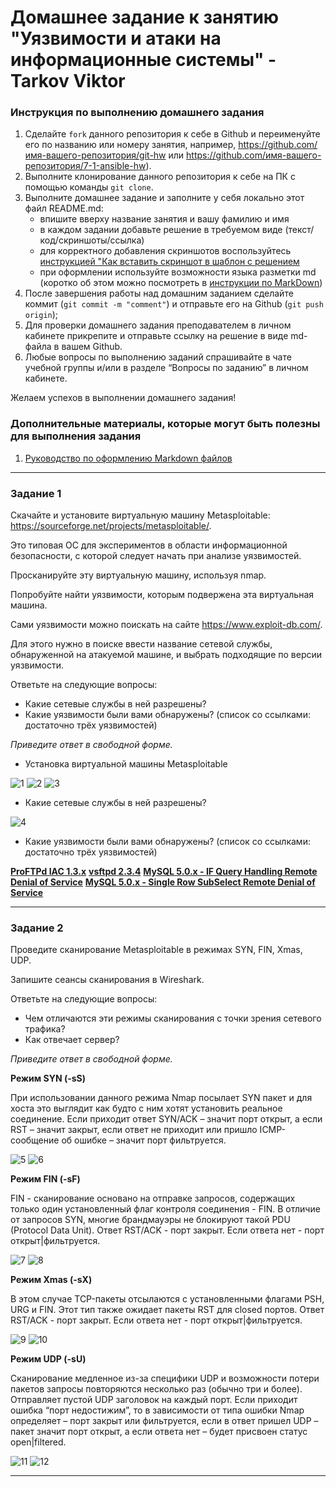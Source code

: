 # Домашнее задание к занятию "Уязвимости и атаки на информационные системы" - Tarkov Viktor


### Инструкция по выполнению домашнего задания

   1. Сделайте `fork` данного репозитория к себе в Github и переименуйте его по названию или номеру занятия, например, https://github.com/имя-вашего-репозитория/git-hw или  https://github.com/имя-вашего-репозитория/7-1-ansible-hw).
   2. Выполните клонирование данного репозитория к себе на ПК с помощью команды `git clone`.
   3. Выполните домашнее задание и заполните у себя локально этот файл README.md:
      - впишите вверху название занятия и вашу фамилию и имя
      - в каждом задании добавьте решение в требуемом виде (текст/код/скриншоты/ссылка)
      - для корректного добавления скриншотов воспользуйтесь [инструкцией "Как вставить скриншот в шаблон с решением](https://github.com/netology-code/sys-pattern-homework/blob/main/screen-instruction.md)
      - при оформлении используйте возможности языка разметки md (коротко об этом можно посмотреть в [инструкции  по MarkDown](https://github.com/netology-code/sys-pattern-homework/blob/main/md-instruction.md))
   4. После завершения работы над домашним заданием сделайте коммит (`git commit -m "comment"`) и отправьте его на Github (`git push origin`);
   5. Для проверки домашнего задания преподавателем в личном кабинете прикрепите и отправьте ссылку на решение в виде md-файла в вашем Github.
   6. Любые вопросы по выполнению заданий спрашивайте в чате учебной группы и/или в разделе “Вопросы по заданию” в личном кабинете.
   
Желаем успехов в выполнении домашнего задания!
   
### Дополнительные материалы, которые могут быть полезны для выполнения задания

1. [Руководство по оформлению Markdown файлов](https://gist.github.com/Jekins/2bf2d0638163f1294637#Code)

---

### Задание 1

Скачайте и установите виртуальную машину Metasploitable: https://sourceforge.net/projects/metasploitable/.

Это типовая ОС для экспериментов в области информационной безопасности, с которой следует начать при анализе уязвимостей.

Просканируйте эту виртуальную машину, используя nmap.

Попробуйте найти уязвимости, которым подвержена эта виртуальная машина.

Сами уязвимости можно поискать на сайте https://www.exploit-db.com/.

Для этого нужно в поиске ввести название сетевой службы, обнаруженной на атакуемой машине, и выбрать подходящие по версии уязвимости.

Ответьте на следующие вопросы:

   - Какие сетевые службы в ней разрешены?
   - Какие уязвимости были вами обнаружены? (список со ссылками: достаточно трёх уязвимостей)

*Приведите ответ в свободной форме.*

   - Установка виртуальной машины Metasploitable

![1](img/1.png)
![2](img/2.png)
![3](img/3.png)

   - Какие сетевые службы в ней разрешены?

![4](img/4.png)

   - Какие уязвимости были вами обнаружены? (список со ссылками: достаточно трёх уязвимостей)

**[ProFTPd IAC 1.3.x](https://www.exploit-db.com/exploits/15449)**
**[vsftpd 2.3.4](https://www.exploit-db.com/exploits/49757)**
**[MySQL 5.0.x - IF Query Handling Remote Denial of Service](https://www.exploit-db.com/exploits/30020)**
**[MySQL 5.0.x - Single Row SubSelect Remote Denial of Service](https://www.exploit-db.com/exploits/29724)**

---

### Задание 2

Проведите сканирование Metasploitable в режимах SYN, FIN, Xmas, UDP.

Запишите сеансы сканирования в Wireshark.

Ответьте на следующие вопросы:

   - Чем отличаются эти режимы сканирования с точки зрения сетевого трафика?
   - Как отвечает сервер?

*Приведите ответ в свободной форме.*

**Режим SYN (-sS)**

При использовании данного режима Nmap посылает SYN пакет и для хоста это выглядит как будто с ним хотят установить реальное соединение. Если приходит ответ SYN/ACK – значит порт открыт, а если RST – значит закрыт, если ответ не приходит или пришло ICMP-сообщение об ошибке – значит порт фильтруется.

![5](img/5.png)
![6](img/6.png)

**Режим FIN (-sF)**

FIN - сканирование основано на отправке запросов, содержащих только один установленный флаг контроля соединения - FIN. В отличие от запросов SYN, многие брандмауэры не блокируют такой PDU (Protocol Data Unit). Ответ RST/ACK - порт закрыт. Если ответа нет - порт открыт|фильтруется. 

![7](img/7.png)
![8](img/8.png)

**Режим Xmas (-sX)**

В этом случае TCP-пакеты отсылаются с установленными флагами PSH, URG и FIN. Этот тип также ожидает пакеты RST для closed портов. Ответ RST/ACK - порт закрыт. Если ответа нет - порт открыт|фильтруется. 

![9](img/9.png)
![10](img/10.png)

**Режим UDP (-sU)**

Сканирование медленное из-за специфики UDP и возможности потери пакетов запросы повторяются несколько раз (обычно три и более). Отправляет пустой UDP заголовок на каждый порт. Если приходит ошибка “порт недостижим”, то в зависимости от типа ошибки Nmap определяет – порт закрыт или фильтруется, если в ответ пришел UDP – пакет значит порт открыт, а если ответа нет – будет присвоен статус open|filtered. 

![11](img/11.png)
![12](img/12.png)

---


